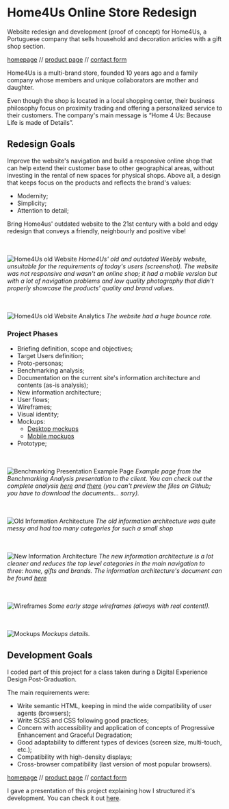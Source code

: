 # Home4Us Online Store Redesign

Website redesign and development (proof of concept) for Home4Us, a Portuguese company that sells household and decoration articles with a gift shop section.

[homepage](https://filipago.github.io/home-4-us/)  //  [product page](https://filipago.github.io/home-4-us/produto.html)  //  [contact form](https://filipago.github.io/home-4-us/contactos.html)

Home4Us is a multi-brand store, founded 10 years ago and a family company whose members and unique collaborators are mother and daughter.

Even though the shop is located in a local shopping center, their business philosophy focus on proximity trading and offering a personalized service to their customers. The company's main message is
“Home 4 Us: Because Life is made of
Details”.

## Redesign Goals

Improve the website's navigation and build a responsive online shop that can help extend their customer base to other geographical areas, without investing in the rental of new spaces for physical shops. Above all, a design that keeps focus on the products and reflects the brand's values:

* Modernity;
* Simplicity;
* Attention to detail;

Bring Home4us' outdated website to the 21st century with a bold and edgy redesign that conveys a friendly, neighbourly and positive vibe!

<br></br>
![Home4Us old Website](_images_readme/home4us_old.jpg)
*Home4Us' old and outdated Weebly website, unsuitable for
the requirements of today's users (screenshot). The website was not responsive and wasn't an online shop; it had a
mobile version but with a lot of navigation problems and low quality photography that didn't properly showcase the products' quality and brand values.*

<br></br>
![Home4Us old Website Analytics](_images_readme/analytics_home4us_geral.jpg)
*The website had a huge bounce rate.*

### Project Phases

* Briefing definition, scope and objectives;
* Target Users definition;
* Proto-personas;
* Benchmarking analysis;
* Documentation on the current site's information architecture and contents (as-is analysis);
* New information architecture;
* User flows;
* Wireframes;
* Visual identity;
* Mockups:
  * [Desktop mockups](https://invis.io/67A1EI19M)
  * [Mobile mockups](http://invis.io/B7A1X102H)
* Prototype;

<br></br>
![Benchmarking Presentation Example Page](_images_readme/benchmarking_example.jpg)
*Example page from the Benchmarking Analysis presentation to the client. You can check out the complete analysis [here](_docs_readme/benchmarking_structure.xlsx "Websites' Structure Benchmarking Analysis") and [there](_docs_readme/benchmarking_strong-and-weak.pdf "Websites' Strengths and Weaknesses Benchmarking Analysis") (you can't preview the files on Github; you have to download the documents... sorry).*

<br></br>
![Old Information Architecture](_images_readme/info_arch_old.jpg)
*The old information architecture was quite messy and had too many categories for such a small shop*

<br></br>
![New Information Architecture](_images_readme/sitemap_new.jpg)
*The new information architecture is a lot cleaner and reduces the top level categories in the main navigation to three: home, gifts and brands. The information architecture's document can be found [here](_docs_readme/sitemap_home4us.xlsx "Website's Information Architecture")*

<br></br>
![Wireframes](_images_readme/wireframes.jpg)
*Some early stage wireframes (always with real content!).*

<br></br>
![Mockups](_images_readme/mockups.jpg)
*Mockups details.*

## Development Goals

I coded part of this project for a class taken during a Digital Experience Design Post-Graduation.

The main requirements were:

* Write semantic HTML, keeping in mind the wide compatibility of user agents
(browsers);
* Write SCSS and CSS following good practices;
* Concern with accessibility and application of concepts of Progressive Enhancement and
Graceful Degradation;
* Good adaptability to different types of devices (screen size, multi-touch, etc.);
* Compatibility with high-density displays;
* Cross-browser compatibility (last version of most popular browsers).

[homepage](https://filipago.github.io/home-4-us/)  //  [product page](https://filipago.github.io/home-4-us/produto.html)  //  [contact form](https://filipago.github.io/home-4-us/contactos.html)

I gave a presentation of this project explaining how I structured it's development. You can check it out [here](_docs_readme/apresentacao_ltd.key "Home4Us Keynote Presentation").
